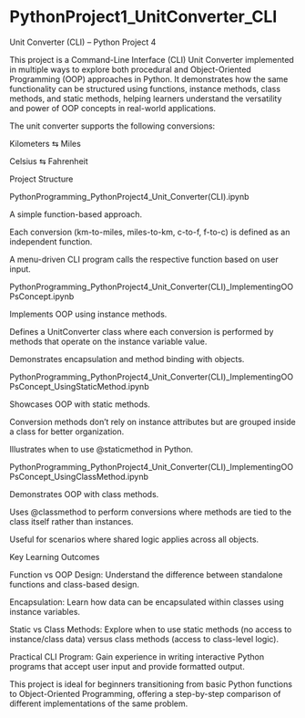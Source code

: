 # PythonProject1_UnitConverter_CLI

Unit Converter (CLI) – Python Project 4

This project is a Command-Line Interface (CLI) Unit Converter implemented in multiple ways to explore both procedural and Object-Oriented Programming (OOP) approaches in Python. It demonstrates how the same functionality can be structured using functions, instance methods, class methods, and static methods, helping learners understand the versatility and power of OOP concepts in real-world applications.

The unit converter supports the following conversions:

Kilometers ⇆ Miles

Celsius ⇆ Fahrenheit

Project Structure

PythonProgramming_PythonProject4_Unit_Converter(CLI).ipynb

A simple function-based approach.

Each conversion (km-to-miles, miles-to-km, c-to-f, f-to-c) is defined as an independent function.

A menu-driven CLI program calls the respective function based on user input.

PythonProgramming_PythonProject4_Unit_Converter(CLI)_ImplementingOOPsConcept.ipynb

Implements OOP using instance methods.

Defines a UnitConverter class where each conversion is performed by methods that operate on the instance variable value.

Demonstrates encapsulation and method binding with objects.

PythonProgramming_PythonProject4_Unit_Converter(CLI)_ImplementingOOPsConcept_UsingStaticMethod.ipynb

Showcases OOP with static methods.

Conversion methods don’t rely on instance attributes but are grouped inside a class for better organization.

Illustrates when to use @staticmethod in Python.

PythonProgramming_PythonProject4_Unit_Converter(CLI)_ImplementingOOPsConcept_UsingClassMethod.ipynb

Demonstrates OOP with class methods.

Uses @classmethod to perform conversions where methods are tied to the class itself rather than instances.

Useful for scenarios where shared logic applies across all objects.

Key Learning Outcomes

Function vs OOP Design: Understand the difference between standalone functions and class-based design.

Encapsulation: Learn how data can be encapsulated within classes using instance variables.

Static vs Class Methods: Explore when to use static methods (no access to instance/class data) versus class methods (access to class-level logic).

Practical CLI Program: Gain experience in writing interactive Python programs that accept user input and provide formatted output.

This project is ideal for beginners transitioning from basic Python functions to Object-Oriented Programming, offering a step-by-step comparison of different implementations of the same problem.
